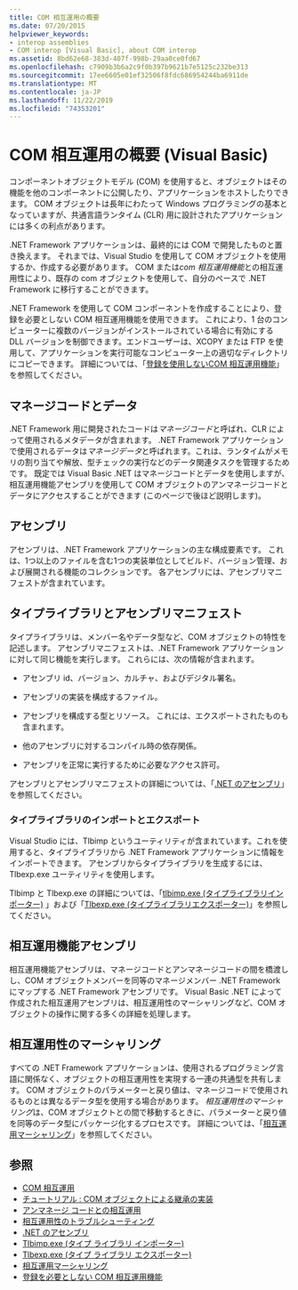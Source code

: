 ```yaml
---
title: COM 相互運用の概要
ms.date: 07/20/2015
helpviewer_keywords:
- interop assemblies
- COM interop [Visual Basic], about COM interop
ms.assetid: 8bd62e68-383d-407f-998b-29aa0ce0fd67
ms.openlocfilehash: c7909b3b6a2c9f0b397b9621b7e5125c232be313
ms.sourcegitcommit: 17ee6605e01ef32506f8fdc686954244ba6911de
ms.translationtype: MT
ms.contentlocale: ja-JP
ms.lasthandoff: 11/22/2019
ms.locfileid: "74353201"
---
```

# <a name="introduction-to-com-interop-visual-basic"></a>COM 相互運用の概要 (Visual Basic)
コンポーネントオブジェクトモデル (COM) を使用すると、オブジェクトはその機能を他のコンポーネントに公開したり、アプリケーションをホストしたりできます。 COM オブジェクトは長年にわたって Windows プログラミングの基本となっていますが、共通言語ランタイム (CLR) 用に設計されたアプリケーションには多くの利点があります。  
  
 .NET Framework アプリケーションは、最終的には COM で開発したものと置き換えます。 それまでは、Visual Studio を使用して COM オブジェクトを使用するか、作成する必要があります。 COM または*com 相互運用機能*との相互運用性により、既存の com オブジェクトを使用して、自分のペースで .NET Framework に移行することができます。  
  
 .NET Framework を使用して COM コンポーネントを作成することにより、登録を必要としない COM 相互運用機能を使用できます。 これにより、1 台のコンピューターに複数のバージョンがインストールされている場合に有効にする DLL バージョンを制御できます。エンドユーザーは、XCOPY または FTP を使用して、アプリケーションを実行可能なコンピューター上の適切なディレクトリにコピーできます。 詳細については、「[登録を使用しないCOM 相互運用機能](../../../framework/interop/registration-free-com-interop.md)」を参照してください。
 

## <a name="managed-code-and-data"></a>マネージコードとデータ  
 .NET Framework 用に開発されたコードは*マネージコード*と呼ばれ、CLR によって使用されるメタデータが含まれます。 .NET Framework アプリケーションで使用されるデータは*マネージデータ*と呼ばれます。これは、ランタイムがメモリの割り当てや解放、型チェックの実行などのデータ関連タスクを管理するためです。 既定では Visual Basic .NET はマネージコードとデータを使用しますが、相互運用機能アセンブリを使用して COM オブジェクトのアンマネージコードとデータにアクセスすることができます (このページで後ほど説明します)。  
  
## <a name="assemblies"></a>アセンブリ  
 アセンブリは、.NET Framework アプリケーションの主な構成要素です。 これは、1つ以上のファイルを含む1つの実装単位としてビルド、バージョン管理、および展開される機能のコレクションです。 各アセンブリには、アセンブリマニフェストが含まれています。  
  
## <a name="type-libraries-and-assembly-manifests"></a>タイプライブラリとアセンブリマニフェスト  
 タイプライブラリは、メンバー名やデータ型など、COM オブジェクトの特性を記述します。 アセンブリマニフェストは、.NET Framework アプリケーションに対して同じ機能を実行します。 これらには、次の情報が含まれます。  
  
- アセンブリ id、バージョン、カルチャ、およびデジタル署名。  
  
- アセンブリの実装を構成するファイル。  
  
- アセンブリを構成する型とリソース。 これには、エクスポートされたものも含まれます。  
  
- 他のアセンブリに対するコンパイル時の依存関係。  
  
- アセンブリを正常に実行するために必要なアクセス許可。  
  
 アセンブリとアセンブリマニフェストの詳細については、「[.NET のアセンブリ](../../../standard/assembly/index.md)」を参照してください。  
  
### <a name="importing-and-exporting-type-libraries"></a>タイプライブラリのインポートとエクスポート  
 Visual Studio には、Tlbimp というユーティリティが含まれています。これを使用すると、タイプライブラリから .NET Framework アプリケーションに情報をインポートできます。 アセンブリからタイプライブラリを生成するには、Tlbexp.exe ユーティリティを使用します。  
  
 Tlbimp と Tlbexp.exe の詳細については、「[tlbimp.exe (タイプライブラリインポーター)](../../../framework/tools/tlbimp-exe-type-library-importer.md) 」および「[Tlbexp.exe (タイプライブラリエクスポーター)](../../../framework/tools/tlbexp-exe-type-library-exporter.md)」を参照してください。  
  
## <a name="interop-assemblies"></a>相互運用機能アセンブリ  
 相互運用機能アセンブリは、マネージコードとアンマネージコードの間を橋渡しし、COM オブジェクトメンバーを同等のマネージメンバー .NET Framework にマップする .NET Framework アセンブリです。 Visual Basic .NET によって作成された相互運用アセンブリは、相互運用性のマーシャリングなど、COM オブジェクトの操作に関する多くの詳細を処理します。  
  
## <a name="interoperability-marshaling"></a>相互運用性のマーシャリング  
 すべての .NET Framework アプリケーションは、使用されるプログラミング言語に関係なく、オブジェクトの相互運用性を実現する一連の共通型を共有します。 COM オブジェクトのパラメーターと戻り値は、マネージコードで使用されるものとは異なるデータ型を使用する場合があります。 *相互運用性のマーシャリング*は、COM オブジェクトとの間で移動するときに、パラメーターと戻り値を同等のデータ型にパッケージ化するプロセスです。 詳細については、「[相互運用マーシャリング](../../../framework/interop/interop-marshaling.md)」を参照してください。  
  
## <a name="see-also"></a>参照

- [COM 相互運用](../../../visual-basic/programming-guide/com-interop/index.md)
- [チュートリアル : COM オブジェクトによる継承の実装](../../../visual-basic/programming-guide/com-interop/walkthrough-implementing-inheritance-with-com-objects.md)
- [アンマネージ コードとの相互運用](../../../framework/interop/index.md)
- [相互運用性のトラブルシューティング](../../../visual-basic/programming-guide/com-interop/troubleshooting-interoperability.md)
- [.NET のアセンブリ](../../../standard/assembly/index.md)
- [Tlbimp.exe (タイプ ライブラリ インポーター)](../../../framework/tools/tlbimp-exe-type-library-importer.md)
- [Tlbexp.exe (タイプ ライブラリ エクスポーター)](../../../framework/tools/tlbexp-exe-type-library-exporter.md)
- [相互運用マーシャリング](../../../framework/interop/interop-marshaling.md)
- [登録を必要としない COM 相互運用機能](../../../framework/interop/registration-free-com-interop.md)
